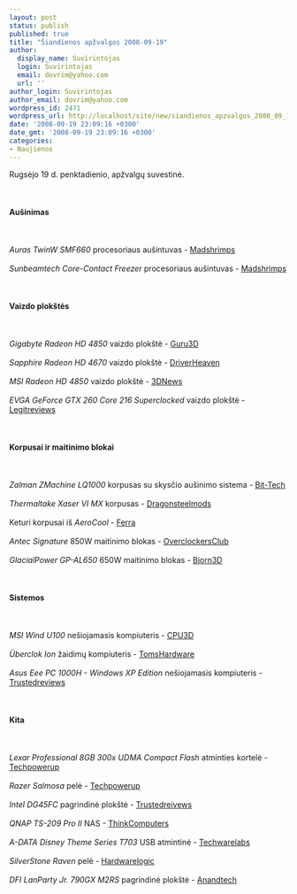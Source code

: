 ```yaml
---
layout: post
status: publish
published: true
title: "Šiandienos apžvalgos 2008-09-19"
author:
  display_name: Suvirintojas
  login: Suvirintojas
  email: dovrim@yahoo.com
  url: ''
author_login: Suvirintojas
author_email: dovrim@yahoo.com
wordpress_id: 2471
wordpress_url: http://localhost/site/new/siandienos_apzvalgos_2008_09_19/
date: '2008-09-19 23:09:16 +0300'
date_gmt: '2008-09-19 23:09:16 +0300'
categories:
- Naujienos
---
```

<p>Rugsėjo 19 d. penktadienio, apžvalgų suvestinė.<br />
<br><br />
<br><b>Aušinimas</b><br />
<br><br />
<br><i>Auras TwinW SMF660</i> procesoriaus aušintuvas - <a class="ns" href="http://www.madshrimps.be/?action=getarticle&amp;articID=859">Madshrimps</a><br />
<br><i>Sunbeamtech Core-Contact Freezer</i> procesoriaus aušintuvas - <a class="ns" href="http://www.madshrimps.be/?action=getarticle&amp;articID=874">Madshrimps</a><br />
<br><br />
<br><b>Vaizdo plokštės</b><br />
<br><br />
<br><i>Gigabyte Radeon HD 4850</i> vaizdo plokštė - <a class="ns" href="http://guru3d.com/article/gigabyte-radeon-hd-4850-1gb-gvr485oc1gi-review/">Guru3D</a><br />
<br><i>Sapphire Radeon HD 4670</i> vaizdo plokštė - <a class="ns" href="http://www.driverheaven.net/reviews.php?reviewid=632">DriverHeaven</a><br />
<br><i>MSI Radeon HD 4850</i> vaizdo plokštė - <a class="ns" href="http://www.3dnews.ru/video/msi-hd4850/">3DNews</a><br />
<br><i>EVGA GeForce GTX 260 Core 216 Superclocked</i> vaizdo plokštė - <a class="ns" href="http://www.legitreviews.com/article/794/1/">Legitreviews</a><br />
<br><br />
<br><b>Korpusai ir maitinimo blokai</b><br />
<br><br />
<br><i>Zalman ZMachine LQ1000</i> korpusas su skysčio aušinimo sistema - <a class="ns" href="http://www.bit-tech.net/hardware/2008/09/19/zalman-lq1000/1">Bit-Tech</a><br />
<br><i>Thermaltake Xaser VI MX</i> korpusas - <a class="ns" href="http://www.dragonsteelmods.com/index.php?option=com_content&amp;task=view&amp;id=9449&amp;Itemid=1">Dragonsteelmods</a><br />
<br>Keturi korpusai iš <i>AeroCool</i> - <a class="ns" href="http://www.ferra.ru/online/supply/81465/">Ferra</a><br />
<br><i>Antec Signature</i> 850W maitinimo blokas - <a class="ns" href="http://www.overclockersclub.com/reviews/antec_signature_850w/">OverclockersClub</a><br />
<br><i>GlacialPower GP-AL650</i> 650W maitinimo blokas - <a class="ns" href="http://bjorn3d.com/read.php?cID=1339">Bjorn3D</a><br />
<br><br />
<br><b>Sistemos</b><br />
<br><br />
<br><i>MSI Wind U100</i> nešiojamasis kompiuteris - <a class="ns" href="http://www.cpu3d.com/review/5965-1/msi-wind-u100-netbook/introduction.html">CPU3D</a><br />
<br><i>Überclok Ion</i> žaidimų kompiuteris - <a class="ns" href="http://www.tomshardware.com/reviews/uberclok-Ion-Review,2018.html">TomsHardware</a><br />
<br><i>Asus Eee PC 1000H - Windows XP Edition</i> nešiojamasis kompiuteris - <a class="ns" href="http://www.trustedreviews.com/notebooks/review/2008/09/19/Asus-Eee-PC-1000H---Windows-XP-Edition/p1">Trustedreviews</a><br />
<br><br />
<br><b>Kita</b><br />
<br><br />
<br><i>Lexar Professional 8GB 300x UDMA Compact Flash</i> atminties kortelė - <a class="ns" href="http://www.techpowerup.com/reviews/Lexar/Pro_8GB_300x_UDMA_CF/">Techpowerup</a><br />
<br><i>Razer Salmosa</i> pelė - <a class="ns" href="http://www.techpowerup.com/reviews/Razer/Salmosa/">Techpowerup</a><br />
<br><i>Intel DG45FC</i> pagrindinė plokštė - <a class="ns" href="http://www.trustedreviews.com/motherboards/review/2008/09/18/Intel-DG45FC/p1">Trustedreivews</a><br />
<br><i>QNAP TS-209 Pro II</i> NAS - <a class="ns" href="http://www.thinkcomputers.org/index.php?x=reviews&amp;id=841">ThinkComputers</a><br />
<br><i>A-DATA Disney Theme Series T703</i> USB atmintinė - <a class="ns" href="http://www.techwarelabs.com/reviews/memory/adatamickeymouseflashdrive/">Techwarelabs</a><br />
<br><i>SilverStone Raven</i> pelė - <a class="ns" href="http://hardwarelogic.com/news/138/ARTICLE/4299/2008-09-19.html">Hardwarelogic</a><br />
<br><i>DFI LanParty Jr. 790GX M2RS</i> pagrindinė plokštė - <a class="ns" href="http://www.anandtech.com/weblog/showpost.aspx?i=498">Anandtech</a><br />
<br><br />
<br></p>
